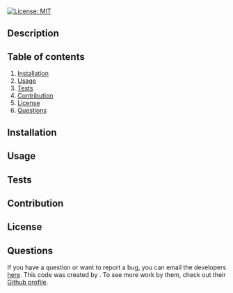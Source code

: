 # 
  [![License: MIT](https://img.shields.io/badge/License-MIT-yellow.svg)](https://opensource.org/licenses/MIT)

  ## Description

  
  
  ## Table of contents
  
  1. [Installation](#installation)
  2. [Usage](#usage)
  3. [Tests](#tests)
  4. [Contribution](#contribution)
  5. [License](#license)
  6. [Questions](#questions)
  
  ## Installation
  
  
  
  ## Usage
  
  
  
  ## Tests
  
  
  
  ## Contribution
  
  

  ## License

  
  
  ## Questions
  
  If you have a question or want to report a bug, you can email the developers [here](mailto:).
  This code was created by . To see more work by them, check out their [Github profile](https://github.com/).